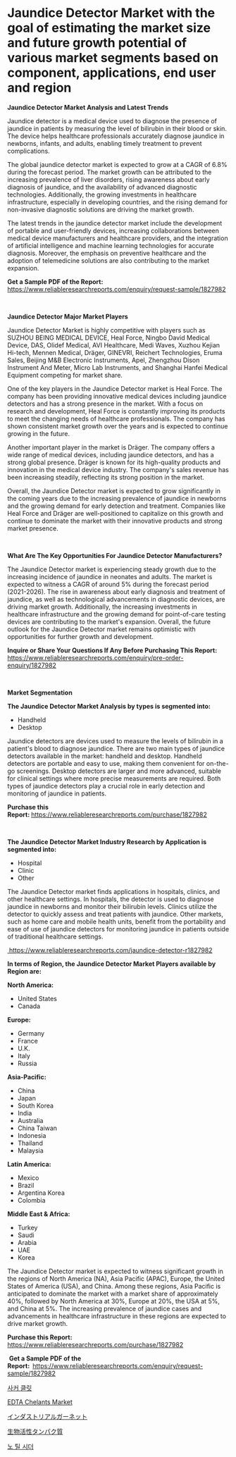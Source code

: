<p><h1>Jaundice Detector Market with the goal of estimating the market size and future growth potential of various market segments based on component, applications, end user and region</h1></p><p><strong>Jaundice Detector Market Analysis and Latest Trends</strong></p>
<p><p>Jaundice detector is a medical device used to diagnose the presence of jaundice in patients by measuring the level of bilirubin in their blood or skin. The device helps healthcare professionals accurately diagnose jaundice in newborns, infants, and adults, enabling timely treatment to prevent complications.</p><p>The global jaundice detector market is expected to grow at a CAGR of 6.8% during the forecast period. The market growth can be attributed to the increasing prevalence of liver disorders, rising awareness about early diagnosis of jaundice, and the availability of advanced diagnostic technologies. Additionally, the growing investments in healthcare infrastructure, especially in developing countries, and the rising demand for non-invasive diagnostic solutions are driving the market growth.</p><p>The latest trends in the jaundice detector market include the development of portable and user-friendly devices, increasing collaborations between medical device manufacturers and healthcare providers, and the integration of artificial intelligence and machine learning technologies for accurate diagnosis. Moreover, the emphasis on preventive healthcare and the adoption of telemedicine solutions are also contributing to the market expansion.</p></p>
<p><strong>Get a Sample PDF of the Report:&nbsp;</strong> <a href="https://www.reliableresearchreports.com/enquiry/request-sample/1827982">https://www.reliableresearchreports.com/enquiry/request-sample/1827982</a></p>
<p>&nbsp;</p>
<p><strong>Jaundice Detector Major Market Players</strong></p>
<p><p>Jaundice Detector Market is highly competitive with players such as SUZHOU BEING MEDICAL DEVICE, Heal Force, Ningbo David Medical Device, DAS, Olidef Medical, AVI Healthcare, Medi Waves, Xuzhou Kejian Hi-tech, Mennen Medical, Dräger, GINEVRI, Reichert Technologies, Eruma Sales, Beijing M&B Electronic Instruments, Apel, Zhengzhou Dison Instrument And Meter, Micro Lab Instruments, and Shanghai Hanfei Medical Equipment competing for market share. </p><p>One of the key players in the Jaundice Detector market is Heal Force. The company has been providing innovative medical devices including jaundice detectors and has a strong presence in the market. With a focus on research and development, Heal Force is constantly improving its products to meet the changing needs of healthcare professionals. The company has shown consistent market growth over the years and is expected to continue growing in the future.</p><p>Another important player in the market is Dräger. The company offers a wide range of medical devices, including jaundice detectors, and has a strong global presence. Dräger is known for its high-quality products and innovation in the medical device industry. The company's sales revenue has been increasing steadily, reflecting its strong position in the market.</p><p>Overall, the Jaundice Detector market is expected to grow significantly in the coming years due to the increasing prevalence of jaundice in newborns and the growing demand for early detection and treatment. Companies like Heal Force and Dräger are well-positioned to capitalize on this growth and continue to dominate the market with their innovative products and strong market presence.</p></p>
<p>&nbsp;</p>
<p><strong>What Are The Key Opportunities For Jaundice Detector Manufacturers?</strong></p>
<p><p>The Jaundice Detector market is experiencing steady growth due to the increasing incidence of jaundice in neonates and adults. The market is expected to witness a CAGR of around 5% during the forecast period (2021-2026). The rise in awareness about early diagnosis and treatment of jaundice, as well as technological advancements in diagnostic devices, are driving market growth. Additionally, the increasing investments in healthcare infrastructure and the growing demand for point-of-care testing devices are contributing to the market's expansion. Overall, the future outlook for the Jaundice Detector market remains optimistic with opportunities for further growth and development.</p></p>
<p><strong>Inquire or Share Your Questions If Any Before Purchasing This Report:</strong> <a href="https://www.reliableresearchreports.com/enquiry/pre-order-enquiry/1827982">https://www.reliableresearchreports.com/enquiry/pre-order-enquiry/1827982</a></p>
<p>&nbsp;</p>
<p><strong>Market Segmentation</strong></p>
<p><strong>The Jaundice Detector Market Analysis by types is segmented into:</strong></p>
<p><ul><li>Handheld</li><li>Desktop</li></ul></p>
<p><p>Jaundice detectors are devices used to measure the levels of bilirubin in a patient's blood to diagnose jaundice. There are two main types of jaundice detectors available in the market: handheld and desktop. Handheld detectors are portable and easy to use, making them convenient for on-the-go screenings. Desktop detectors are larger and more advanced, suitable for clinical settings where more precise measurements are required. Both types of jaundice detectors play a crucial role in early detection and monitoring of jaundice in patients.</p></p>
<p><strong>Purchase this Report:&nbsp;</strong><a href="https://www.reliableresearchreports.com/purchase/1827982">https://www.reliableresearchreports.com/purchase/1827982</a></p>
<p>&nbsp;</p>
<p><strong>The Jaundice Detector Market Industry Research by Application is segmented into:</strong></p>
<p><ul><li>Hospital</li><li>Clinic</li><li>Other</li></ul></p>
<p><p>The Jaundice Detector market finds applications in hospitals, clinics, and other healthcare settings. In hospitals, the detector is used to diagnose jaundice in newborns and monitor their bilirubin levels. Clinics utilize the detector to quickly assess and treat patients with jaundice. Other markets, such as home care and mobile health units, benefit from the portability and ease of use of jaundice detectors for monitoring jaundice in patients outside of traditional healthcare settings.</p></p>
<p><a href="https://www.reliableresearchreports.com/jaundice-detector-r1827982">&nbsp;https://www.reliableresearchreports.com/jaundice-detector-r1827982</a></p>
<p><strong>In terms of Region, the Jaundice Detector Market Players available by Region are:</strong></p>
<p>
    <p> <strong> North America: </strong>
        <ul>
            <li>United States</li>
            <li>Canada</li>
        </ul>
        </p> 
    <p> <strong> Europe: </strong>
        <ul>
            <li>Germany</li>
            <li>France</li>
            <li>U.K.</li>
            <li>Italy</li>
            <li>Russia</li>
        </ul>
        </p> 
    <p> <strong> Asia-Pacific: </strong>
        <ul>
            <li>China</li>
            <li>Japan</li>
            <li>South Korea</li>
            <li>India</li>
            <li>Australia</li>
            <li>China Taiwan</li>
            <li>Indonesia</li>
            <li>Thailand</li>
            <li>Malaysia</li>
        </ul>
        </p> 
    <p> <strong> Latin America: </strong>
        <ul>
            <li>Mexico</li>
            <li>Brazil</li>
            <li>Argentina Korea</li>
            <li>Colombia</li>
        </ul>
        </p> 
    <p> <strong> Middle East & Africa: </strong>
        <ul>
            <li>Turkey</li>
            <li>Saudi</li>
            <li>Arabia</li>
            <li>UAE</li>
            <li>Korea</li>
        </ul>
    </p>
    </p>
<p><p>The Jaundice Detector market is expected to witness significant growth in the regions of North America (NA), Asia Pacific (APAC), Europe, the United States of America (USA), and China. Among these regions, Asia Pacific is anticipated to dominate the market with a market share of approximately 40%, followed by North America at 30%, Europe at 20%, the USA at 5%, and China at 5%. The increasing prevalence of jaundice cases and advancements in healthcare infrastructure in these regions are expected to drive market growth.</p></p>
<p><strong>Purchase this Report: </strong><a href="https://www.reliableresearchreports.com/purchase/1827982">https://www.reliableresearchreports.com/purchase/1827982</a></p>
<p>&nbsp;<strong>Get a Sample PDF of the Report:&nbsp;&nbsp;</strong><a href="https://www.reliableresearchreports.com/enquiry/request-sample/1827982">https://www.reliableresearchreports.com/enquiry/request-sample/1827982</a></p>
<p><strong></strong></p>
<p><p><a href="https://github.com/Tristiarton768456/Market-Research-Report-List-1/blob/main/457623744256.md">사커 클릿</a></p><p><a href="https://issuu.com/reportprime-2/docs/edta-chelants-market-size-2030.pptx">EDTA Chelants Market</a></p><p><a href="https://github.com/andrade7361/Market-Research-Report-List-1/blob/main/298411449457.md">インダストリアルガーネット</a></p><p><a href="https://github.com/ReganWisoky2023/Market-Research-Report-List-1/blob/main/942895949456.md">生物活性タンパク質</a></p><p><a href="https://github.com/vsoq0zknh59/Market-Research-Report-List-2/blob/main/580064144255.md">노 틸 시더</a></p></p>